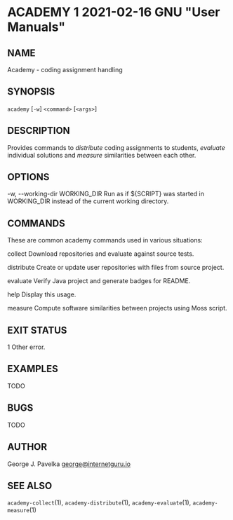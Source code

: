 # ACADEMY 1 2021-02-16 GNU "User Manuals"

## NAME

Academy - coding assignment handling

## SYNOPSIS

`academy` [`-w`] `<command>` [`<args>`]

## DESCRIPTION

Provides commands to _distribute_ coding assignments to students, _evaluate_ individual solutions and _measure_ similarities between each other.

## OPTIONS

-w, --working-dir WORKING_DIR
       Run as if ${SCRIPT} was started in WORKING_DIR instead of the current working directory.

## COMMANDS

These are common academy commands used in various situations:

collect
       Download repositories and evaluate against source tests.

distribute
       Create or update user repositories with files from source project.

evaluate
       Verify Java project and generate badges for README.

help
       Display this usage.

measure
       Compute software similarities between projects using Moss script.

## EXIT STATUS

1      Other error.

## EXAMPLES

TODO

## BUGS

TODO

## AUTHOR

George J. Pavelka <george@internetguru.io>

## SEE ALSO

`academy-collect`(1), `academy-distribute`(1), `academy-evaluate`(1), `academy-measure`(1)
